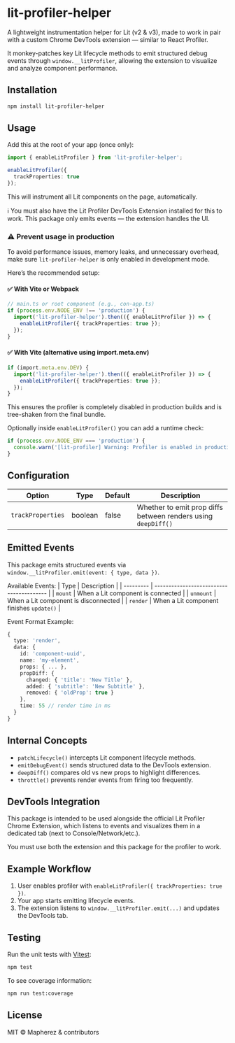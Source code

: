 # lit-profiler-helper

A lightweight instrumentation helper for Lit (v2 & v3), made to work in pair with a custom Chrome DevTools extension — similar to React Profiler.

It monkey-patches key Lit lifecycle methods to emit structured debug events through `window.__litProfiler`, allowing the extension to visualize and analyze component performance.

## Installation
```bash
npm install lit-profiler-helper
```

## Usage
Add this at the root of your app (once only):
```ts
import { enableLitProfiler } from 'lit-profiler-helper';

enableLitProfiler({
  trackProperties: true
});
```

This will instrument all Lit components on the page, automatically.

ℹ️ You must also have the Lit Profiler DevTools Extension installed for this to work. This package only emits events — the extension handles the UI.

### ⚠️ Prevent usage in production
To avoid performance issues, memory leaks, and unnecessary overhead, make sure `lit-profiler-helper` is only enabled in development mode.

Here’s the recommended setup:

#### ✅ With Vite or Webpack
```ts
// main.ts or root component (e.g., con-app.ts)
if (process.env.NODE_ENV !== 'production') {
  import('lit-profiler-helper').then(({ enableLitProfiler }) => {
    enableLitProfiler({ trackProperties: true });
  });
}
```

#### ✅ With Vite (alternative using import.meta.env)
```ts
if (import.meta.env.DEV) {
  import('lit-profiler-helper').then(({ enableLitProfiler }) => {
    enableLitProfiler({ trackProperties: true });
  });
}
```

This ensures the profiler is completely disabled in production builds and is tree-shaken from the final bundle.

Optionally inside `enableLitProfiler()` you can add a runtime check:
```ts
if (process.env.NODE_ENV === 'production') {
  console.warn('[lit-profiler] Warning: Profiler is enabled in production!');
}
```

## Configuration
| Option            | Type    | Default | Description                                                   |
| ----------------- | ------- | ------- | ------------------------------------------------------------- |
| `trackProperties` | boolean | false   | Whether to emit prop diffs between renders using `deepDiff()` |

## Emitted Events
This package emits structured events via `window.__litProfiler.emit(event: { type, data })`.

Available Events:
| Type      | Description                              |
| --------- | ---------------------------------------- |
| `mount`   | When a Lit component is connected        |
| `unmount` | When a Lit component is disconnected     |
| `render`  | When a Lit component finishes `update()` |

Event Format Example:
```ts
{
  type: 'render',
  data: {
    id: 'component-uuid',
    name: 'my-element',
    props: { ... },
    propDiff: {
      changed: { 'title': 'New Title' },
      added: { 'subtitle': 'New Subtitle' },
      removed: { 'oldProp': true }
    },
    time: 55 // render time in ms
  }
}
```

## Internal Concepts
- `patchLifecycle()` intercepts Lit component lifecycle methods.
- `emitDebugEvent()` sends structured data to the DevTools extension.
- `deepDiff()` compares old vs new props to highlight differences.
- `throttle()` prevents render events from firing too frequently.

## DevTools Integration
This package is intended to be used alongside the official Lit Profiler Chrome Extension, which listens to events and visualizes them in a dedicated tab (next to Console/Network/etc.).

You must use both the extension and this package for the profiler to work. 

## Example Workflow
1. User enables profiler with `enableLitProfiler({ trackProperties: true })`.
2. Your app starts emitting lifecycle events.
3. The extension listens to `window.__litProfiler.emit(...)` and updates the DevTools tab.

## Testing
Run the unit tests with [Vitest](https://vitest.dev/):
```bash
npm test
```
To see coverage information:
```bash
npm run test:coverage
```

## License
MIT © Mapherez & contributors
